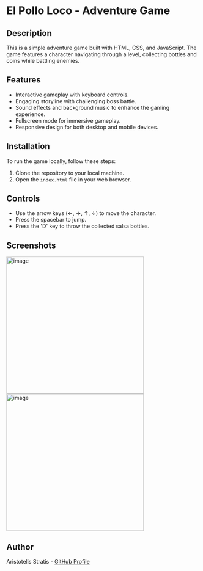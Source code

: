 # El Pollo Loco - Adventure Game

## Description
This is a simple adventure game built with HTML, CSS, and JavaScript. The game features a character navigating through a level, collecting bottles and coins while battling enemies.

## Features
- Interactive gameplay with keyboard controls.
- Engaging storyline with challenging boss battle.
- Sound effects and background music to enhance the gaming experience.
- Fullscreen mode for immersive gameplay.
- Responsive design for both desktop and mobile devices.

## Installation
To run the game locally, follow these steps:
1. Clone the repository to your local machine.
2. Open the `index.html` file in your web browser.

## Controls
- Use the arrow keys (←, →, ↑, ↓) to move the character.
- Press the spacebar to jump.
- Press the 'D' key to throw the collected salsa bottles.

## Screenshots
<img width="359" alt="image" src="https://github.com/Aristotelis-Stratis/El-Pollo-Loco/assets/118734020/0e8cac6f-1501-4d31-9224-fbe30873e449">
<img width="359" alt="image" src="https://github.com/Aristotelis-Stratis/El-Pollo-Loco/assets/118734020/9bd78065-c268-4632-ba44-944865a0ed09">




## Author
Aristotelis Stratis - [GitHub Profile](https://github.com/Aristotelis-Stratis)
